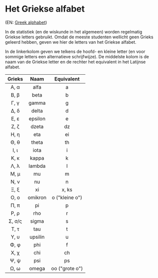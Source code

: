 # Het Griekse alfabet

(EN: [Greek alphabet](../en/greek-alphabet.md))

In de statistiek (en de wiskunde in het algemeen) worden regelmatig Griekse letters gebruikt. Omdat de meeste studenten wellicht geen Grieks geleerd hebben, geven we hier de letters van het Griekse alfabet.

In de linkerkolom geven we telkens de hoofd- en kleine letter (en voor sommige letters een alternatieve schrijfwijze). De middelste kolom is de naam van de Griekse letter en de rechter het equivalent in het Latijnse alfabet.

| Grieks |  Naam   |   Equivalent   |
| :----: | :-----: | :------------: |
|  Α, α  |  alfa   |       a        |
|  Β, β  |  beta   |       b        |
|  Γ, γ  |  gamma  |       g        |
|  Δ, δ  |  delta  |       d        |
|  Ε, ε  | epsilon |       e        |
|  Ζ, ζ  |  dzeta  |       dz       |
|  Η, η  |   eta   |       ei       |
|  Θ, θ  |  theta  |       th       |
|  Ι, ι  |  iota   |       i        |
|  Κ, κ  |  kappa  |       k        |
|  Λ, λ  | lambda  |       l        |
|  Μ, μ  |   mu    |       m        |
|  Ν, ν  |   nu    |       n        |
|  Ξ, ξ  |   xi    |     x, ks      |
|  Ο, ο  | omikron | o ("kleine o") |
|  Π, π  |   pi    |       p        |
|  Ρ, ρ  |   rho   |       r        |
| Σ, σ/ς |  sigma  |       s        |
|  Τ, τ  |   tau   |       t        |
|  Υ, υ  | upsilin |       u        |
|  Φ, φ  |   phi   |       f        |
|  Χ, χ  |   chi   |       ch       |
|  Ψ, ψ  |   psi   |       ps       |
|  Ω, ω  |  omega  | oo ("grote o") |
